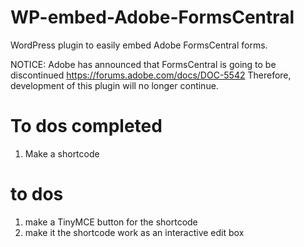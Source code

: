 # WP-embed-Adobe-FormsCentral
WordPress plugin to easily embed Adobe FormsCentral forms.

NOTICE: Adobe has announced that FormsCentral is going to be discontinued https://forums.adobe.com/docs/DOC-5542
Therefore, development of this plugin will no longer continue.


# To dos completed
1. Make a shortcode


# to dos
1. make a TinyMCE button for the shortcode
1. make it the shortcode work as an interactive edit box
